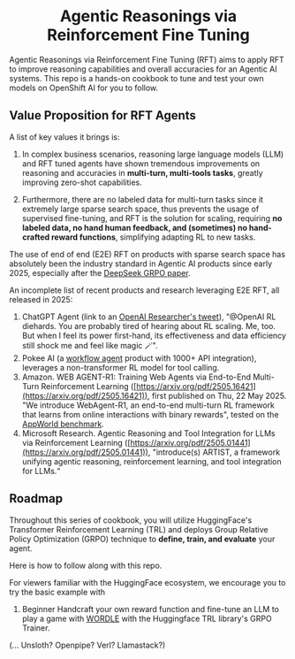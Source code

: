 <h1 style="text-align: center;">Agentic Reasonings via Reinforcement Fine Tuning</h1>

Agentic Reasonings via Reinforcement Fine Tuning (RFT) aims to apply RFT to improve reasoning capabilities and overall accuracies for an Agentic AI systems. This repo is a hands-on cookbook to tune and test your own models on OpenShift AI for you to follow.

<h2>Value Proposition for RFT Agents</h2>

A list of key values it brings is:

1. In complex business scenarios, reasoning large language models (LLM) and RFT tuned agents have shown tremendous improvements on reasoning and accuracies in **multi-turn, multi-tools tasks**, greatly improving zero-shot capabilities.

2. Furthermore, there are no labeled data for multi-turn tasks since it extremely large sparse search space, thus prevents the usage of supervised fine-tuning, and RFT is the solution for scaling, requiring **no labeled data, no hand human feedback, and (sometimes) no hand-crafted reward functions**, simplifying adapting RL to new tasks.

The use of end of end (E2E) RFT on products with sparse search space has absolutely been the industry standard in Agentic AI products since early 2025, especially after the [DeepSeek GRPO paper](https://arxiv.org/abs/2402.03300).

An incomplete list of recent products and research leveraging E2E RFT, all released in 2025:

1.  ChatGPT Agent (link to an [OpenAI Researcher's tweet](https://x.com/xikun_zhang_/status/1945895070269583554?s%3D46)), "@OpenAI RL diehards. You are probably tired of hearing about RL scaling. Me, too. But when I feel its power first-hand, its effectiveness and data efficiency still shock me and feel like magic 🪄".
2. Pokee AI (a [workflow agent](https://pokee.ai/home) product with 1000+ API integration), leverages a non-transformer RL model for tool calling.
3. Amazon. WEB AGENT-R1: Training Web Agents via End-to-End Multi-Turn Reinforcement Learning ([https://arxiv.org/pdf/2505.16421](https://arxiv.org/pdf/2505.16421)), first published on Thu, 22 May 2025. "We introduce WebAgent-R1, an end-to-end multi-turn RL framework that learns from online interactions with binary rewards", tested on the [AppWorld benchmark](https://github.com/stonybrooknlp/appworld).
4. Microsoft Research. Agentic Reasoning and Tool Integration for LLMs via Reinforcement Learning ([https://arxiv.org/pdf/2505.01441](https://arxiv.org/pdf/2505.01441)), "introduce(s) ARTIST, a framework unifying agentic reasoning, reinforcement learning, and tool integration for LLMs.“

<h2>Roadmap</h2>

Throughout this series of cookbook, you will utilize HuggingFace's Transformer Reinforcement Learning
(TRL) and deploys Group Relative Policy Optimization (GRPO) technique to **define, train, and evaluate** your agent.

Here is how to follow along with this repo.

For viewers familiar with the HuggingFace ecosystem, we encourage you to try the basic example with 
1. Beginner Handcraft your own reward function and fine-tune an LLM to play a game with [WORDLE](https://en.wikipedia.org/wiki/Wordle) with the Huggingface TRL library's GRPO Trainer.

(... Unsloth? Openpipe? Verl? Llamastack?)
